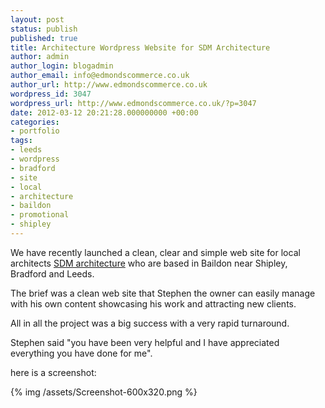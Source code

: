 ```yaml
---
layout: post
status: publish
published: true
title: Architecture Wordpress Website for SDM Architecture
author: admin
author_login: blogadmin
author_email: info@edmondscommerce.co.uk
author_url: http://www.edmondscommerce.co.uk
wordpress_id: 3047
wordpress_url: http://www.edmondscommerce.co.uk/?p=3047
date: 2012-03-12 20:21:28.000000000 +00:00
categories:
- portfolio
tags:
- leeds
- wordpress
- bradford
- site
- local
- architecture
- baildon
- promotional
- shipley
---
```

We have recently launched a clean, clear and simple web site for local architects <a href="http://www.sdmarchitecture.co.uk/">SDM architecture</a> who are based in Baildon near Shipley, Bradford and Leeds.

The brief was a clean web site that Stephen the owner can easily manage with his own content showcasing his work and attracting new clients.

All in all the project was a big success with a very rapid turnaround.

Stephen said 
"you have been very helpful and I have appreciated everything you have done for me".

here is a screenshot:

{% img  /assets/Screenshot-600x320.png %}
